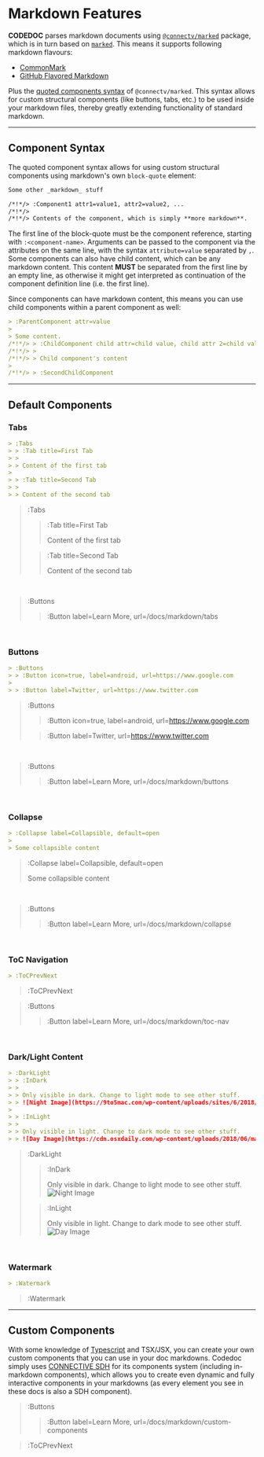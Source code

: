 # Markdown Features

**CODEDOC** parses markdown documents using [`@connectv/marked`](https://github.com/CONNECT-platform/marked) package,
which is in turn based on [`marked`](https://marked.js.org/#/README.md#README.md). This means it supports following
markdown flavours:

- [CommonMark](http://spec.commonmark.org/0.29/)
- [GitHub Flavored Markdown](https://github.github.com/gfm/)

Plus the [quoted components syntax](https://github.com/CONNECT-platform/marked#custom-quoted-components)
of `@connectv/marked`. This syntax allows for custom structural components (like buttons, tabs, etc.) to be
used inside your markdown files, thereby greatly extending functionality of standard markdown.

---

## Component Syntax

The quoted component syntax allows for using custom structural components using markdown's own
`block-quote` element:

```md
Some other _markdown_ stuff

/*!*/> :Component1 attr1=value1, attr2=value2, ...                     <!--> Component definition -->
/*!*/>                                                                 <!--> This new line is important, because markdown -->
/*!*/> Contents of the component, which is simply **more markdown**.   <!--> More markdown to be included as contents of the component. -->
```

The first line of the block-quote must be the component reference, starting with `:<component-name>`. Arguments can be
passed to the component via the attributes on the same line, with the syntax `attribute=value` separated by `,`.
Some components can also have child content, which can be any markdown content. This content **MUST** be separated
from the first line by an empty line, as otherwise it might get interpreted as continuation of the component definition
line (i.e. the first line).

Since components can have markdown content, this means you can use child components within a parent component as well:

```md
> :ParentComponent attr=value
>
> Some content.
/*!*/> > :ChildComponent child attr=child value, child attr 2=child value 2
/*!*/> >
/*!*/> > Child component's content
>
/*!*/> > :SecondChildComponent
```

---

## Default Components

### Tabs

```md
> :Tabs
> > :Tab title=First Tab
> >
> > Content of the first tab
>
> > :Tab title=Second Tab
> >
> > Content of the second tab
```

> :Tabs
> > :Tab title=First Tab
> >
> > Content of the first tab
>
> > :Tab title=Second Tab
> >
> > Content of the second tab

<br>

> :Buttons
> > :Button label=Learn More, url=/docs/markdown/tabs

<br>

### Buttons

```md
> :Buttons
> > :Button icon=true, label=android, url=https://www.google.com
>
> > :Button label=Twitter, url=https://www.twitter.com
```
> :Buttons
> > :Button icon=true, label=android, url=https://www.google.com
>
> > :Button label=Twitter, url=https://www.twitter.com

<br>

> :Buttons
> > :Button label=Learn More, url=/docs/markdown/buttons

<br>

### Collapse

```md
> :Collapse label=Collapsible, default=open
>
> Some collapsible content
```

> :Collapse label=Collapsible, default=open
>
> Some collapsible content

<br>

> :Buttons
> > :Button label=Learn More, url=/docs/markdown/collapse

<br>

### ToC Navigation

```md
> :ToCPrevNext
```

> :ToCPrevNext

> :Buttons
> > :Button label=Learn More, url=/docs/markdown/toc-nav

<br>

### Dark/Light Content

```md
> :DarkLight
> > :InDark
> >
> > Only visible in dark. Change to light mode to see other stuff.
> > ![Night Image](https://9to5mac.com/wp-content/uploads/sites/6/2018/06/mojave-night.jpg?quality=82&strip=all&w=600)
>
> > :InLight
> >
> > Only visible in light. Change to dark mode to see other stuff.
> > ![Day Image](https://cdn.osxdaily.com/wp-content/uploads/2018/06/macos-mojave-day-wallpaper-r-610x343.jpg)
```

> :DarkLight
> > :InDark
> >
> > Only visible in dark. Change to light mode to see other stuff.
> > ![Night Image](https://9to5mac.com/wp-content/uploads/sites/6/2018/06/mojave-night.jpg?quality=82&strip=all&w=610)
>
> > :InLight
> >
> > Only visible in light. Change to dark mode to see other stuff.
> > ![Day Image](https://cdn.osxdaily.com/wp-content/uploads/2018/06/macos-mojave-day-wallpaper-r-610x343.jpg)

<br>


### Watermark

```md
> :Watermark
```

> :Watermark

---

## Custom Components

With some knowledge of [Typescript](https://www.typescriptlang.org) and 
TSX/JSX, you can create your own custom components
that you can use in your doc markdowns. Codedoc simply uses [CONNECTIVE SDH](https://github.com/CONNECT-platform/connective-sdh)
for its components system (including in-markdown components), which allows you to create even dynamic and fully
interactive components in your markdowns (as every element you see in these docs is also a SDH component).

> :Buttons
> > :Button label=Learn More, url=/docs/markdown/custom-components

> :ToCPrevNext